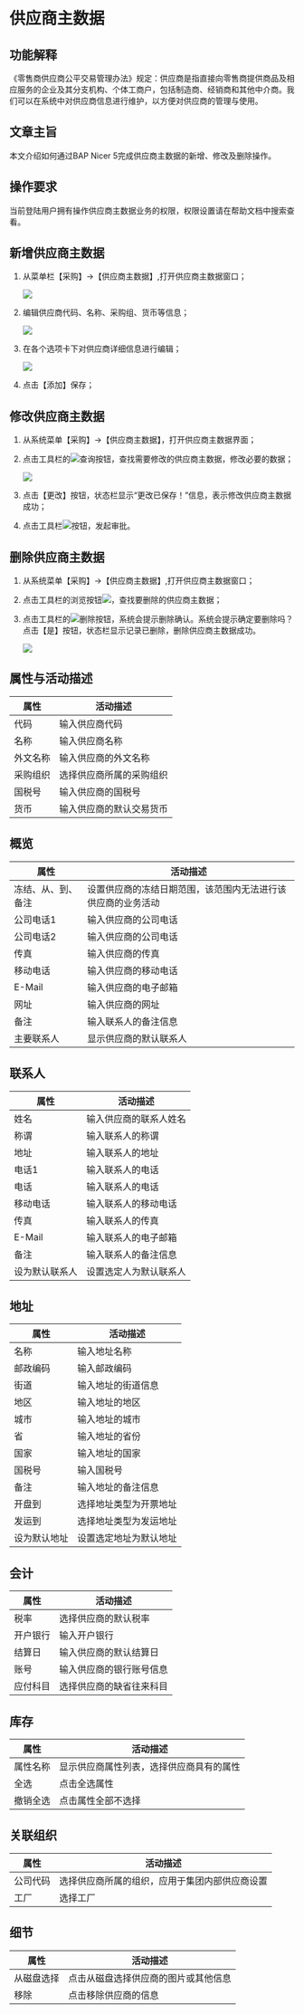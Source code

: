 # 供应商主数据

## 功能解释

《零售商供应商公平交易管理办法》规定：供应商是指直接向零售商提供商品及相应服务的企业及其分支机构、个体工商户，包括制造商、经销商和其他中介商。我们可以在系统中对供应商信息进行维护，以方便对供应商的管理与使用。

## 文章主旨

本文介绍如何通过BAP Nicer 5完成供应商主数据的新增、修改及删除操作。

## 操作要求

当前登陆用户拥有操作供应商主数据业务的权限，权限设置请在帮助文档中搜索查看。

## 新增供应商主数据

1. 从菜单栏【采购】->【供应商主数据】,打开供应商主数据窗口；

   ![](images/gyszsj1.png)

2. 编辑供应商代码、名称、采购组、货币等信息；

   ![](images/gyszsj2.png)

3. 在各个选项卡下对供应商详细信息进行编辑；

   ![](images/gyszsj3.png)

4. 点击【添加】保存；

## 修改供应商主数据

1. 从系统菜单【采购】->【供应商主数据】，打开供应商主数据界面；

2. 点击工具栏的![](images/cg003.png)查询按钮，查找需要修改的供应商主数据，修改必要的数据；

   ![](images/gyszsj4.png)

3. 点击【更改】按钮，状态栏显示“更改已保存！”信息，表示修改供应商主数据成功；

4. 点击工具栏![](images/cg002.png)按钮，发起审批。

## 删除供应商主数据

1. 从系统菜单【采购】->【供应商主数据】,打开供应商主数据窗口；

2. 点击工具栏的浏览按钮![](images/cg003.png)，查找要删除的供应商主数据；

3. 点击工具栏的![](images/cgdel.png)删除按钮，系统会提示删除确认。系统会提示确定要删除吗？点击【是】按钮，状态栏显示记录已删除，删除供应商主数据成功。

   ![](images/gyszsj5.png)

## 属性与活动描述

| 属性     | 活动描述                 |
| -------- | ------------------------ |
| 代码     | 输入供应商代码           |
| 名称     | 输入供应商名称           |
| 外文名称 | 输入供应商的外文名称     |
| 采购组织 | 选择供应商所属的采购组织 |
| 国税号   | 输入供应商的国税号       |
| 货币     | 输入供应商的默认交易货币 |

## 概览

| 属性               | 活动描述                                                     |
| ------------------ | ------------------------------------------------------------ |
| 冻结、从、到、备注 | 设置供应商的冻结日期范围，该范围内无法进行该供应商的业务活动 |
| 公司电话1          | 输入供应商的公司电话                                         |
| 公司电话2          | 输入供应商的公司电话                                         |
| 传真               | 输入供应商的传真                                             |
| 移动电话           | 输入供应商的移动电话                                         |
| E-Mail             | 输入供应商的电子邮箱                                         |
| 网址               | 输入供应商的网址                                             |
| 备注               | 输入联系人的备注信息                                         |
| 主要联系人         | 显示供应商的默认联系人                                       |

## 联系人

| 属性           | 活动描述               |
| -------------- | ---------------------- |
| 姓名           | 输入供应商的联系人姓名 |
| 称谓           | 输入联系人的称谓       |
| 地址           | 输入联系人的地址       |
| 电话1          | 输入联系人的电话       |
| 电话           | 输入联系人的电话       |
| 移动电话       | 输入联系人的移动电话   |
| 传真           | 输入联系人的传真       |
| E-Mail         | 输入联系人的电子邮箱   |
| 备注           | 输入联系人的备注信息   |
| 设为默认联系人 | 设置选定人为默认联系人 |

## 地址

| **属性**     | **活动描述**           |
| ------------ | ---------------------- |
| 名称         | 输入地址名称           |
| 邮政编码     | 输入邮政编码           |
| 街道         | 输入地址的街道信息     |
| 地区         | 输入地址的地区         |
| 城市         | 输入地址的城市         |
| 省           | 输入地址的省份         |
| 国家         | 输入地址的国家         |
| 国税号       | 输入国税号             |
| 备注         | 输入地址的备注信息     |
| 开盘到       | 选择地址类型为开票地址 |
| 发运到       | 选择地址类型为发运地址 |
| 设为默认地址 | 设置选定地址为默认地址 |

## 会计

| **属性** | **活动描述**             |
| -------- | ------------------------ |
| 税率     | 选择供应商的默认税率     |
| 开户银行 | 输入开户银行             |
| 结算日   | 输入供应商的默认结算日   |
| 账号     | 输入供应商的银行账号信息 |
| 应付科目 | 选择供应商的缺省往来科目 |

## 库存

| **属性** | **活动描述**                             |
| -------- | ---------------------------------------- |
| 属性名称 | 显示供应商属性列表，选择供应商具有的属性 |
| 全选     | 点击全选属性                             |
| 撤销全选 | 点击属性全部不选择                       |

## 关联组织

| **属性** | **活动描述**                                   |
| -------- | ---------------------------------------------- |
| 公司代码 | 选择供应商所属的组织，应用于集团内部供应商设置 |
| 工厂     | 选择工厂                                       |

## 细节

| **属性**   | **活动描述**                         |
| ---------- | ------------------------------------ |
| 从磁盘选择 | 点击从磁盘选择供应商的图片或其他信息 |
| 移除       | 点击移除供应商的信息                 |